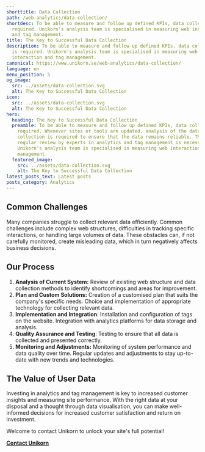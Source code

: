 ```yaml
---
shorttitle: Data Collection
path: /web-analytics/data-collection/
shortdesc: To be able to measure and follow up defined KPIs, data collection is
  required. Unikorn's analysis team is specialised in measuring web interaction
  and tag management.
title: The Key to Successful Data Collection
description: To be able to measure and follow up defined KPIs, data collection
  is required. Unikorn's analysis team is specialised in measuring web
  interaction and tag management.
canonical: https://www.unikorn.se/web-analytics/data-collection/
language: en
menu_position: 5
og_image:
  src: ../assets/data-collection.svg
  alt: The Key to Successful Data Collection
icon:
  src: ../assets/data-collection.svg
  alt: The Key to Successful Data Collection
hero:
  heading: The Key to Successful Data Collection
  preamble: To be able to measure and follow up defined KPIs, data collection is
    required. Whenever sites or tools are updated, analysis of the data
    collection is required to ensure that the data remains reliable. Therefore,
    regular review by experts in analytics and tag management is necessary.
    Unikorn's analysis team is specialised in measuring web interaction and tag
    management.
  featured_image:
    src: ../assets/data-collection.svg
    alt: The Key to Successful Data Collection
latest_posts_text: Latest posts
posts_category: Analytics
---
```

## Common Challenges

Many companies struggle to collect relevant data efficiently. Common challenges include complex web structures, difficulties in tracking specific interactions, or handling large volumes of data. These obstacles can, if not carefully monitored, create misleading data, which in turn negatively affects business decisions.

## Our Process

1. **Analysis of Current System:** Review of existing web structure and data collection methods to identify shortcomings and areas for improvement.
2. **Plan and Custom Solutions:** Creation of a customised plan that suits the company's specific needs. Choice and implementation of appropriate technology for collecting relevant data.
3. **Implementation and Integration**: Installation and configuration of tags on the website. Integration with analytics platforms for data storage and analysis.
4. **Quality Assurance and Testing**: Testing to ensure that all data is collected and presented correctly.
5. **Monitoring and Adjustments:** Monitoring of system performance and data quality over time. Regular updates and adjustments to stay up-to-date with new trends and technologies.

## The Value of User Data

Investing in analytics and tag management is key to increased customer insights and measuring site performance. With the right data at your disposal and a thought through data visualisation, you can make well-informed decisions for increased customer satisfaction and return on investment.

Welcome to contact Unikorn to unlock your site's full potential!

**[Contact Unikorn](https://www.unikorn.se/contact/)**